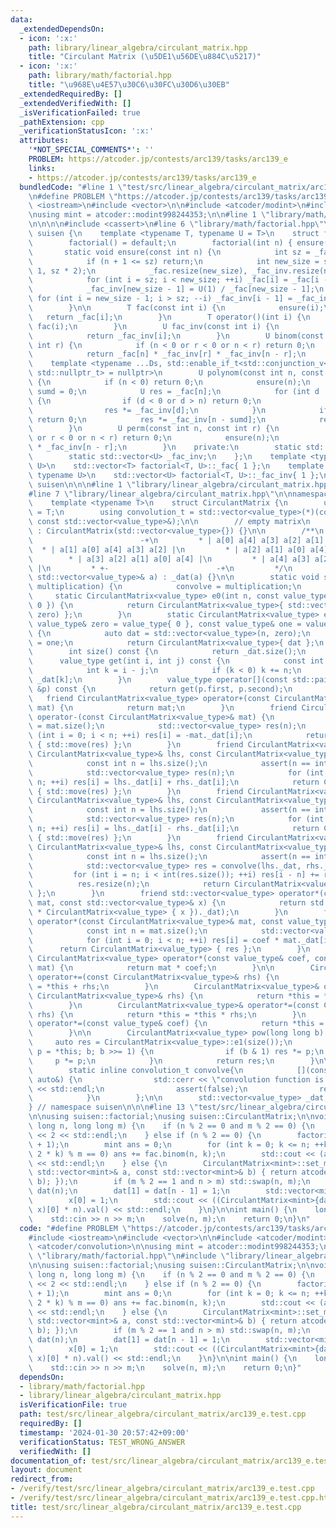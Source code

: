 ```yaml
---
data:
  _extendedDependsOn:
  - icon: ':x:'
    path: library/linear_algebra/circulant_matrix.hpp
    title: "Circulant Matrix (\u5DE1\u56DE\u884C\u5217)"
  - icon: ':x:'
    path: library/math/factorial.hpp
    title: "\u968E\u4E57\u30C6\u30FC\u30D6\u30EB"
  _extendedRequiredBy: []
  _extendedVerifiedWith: []
  _isVerificationFailed: true
  _pathExtension: cpp
  _verificationStatusIcon: ':x:'
  attributes:
    '*NOT_SPECIAL_COMMENTS*': ''
    PROBLEM: https://atcoder.jp/contests/arc139/tasks/arc139_e
    links:
    - https://atcoder.jp/contests/arc139/tasks/arc139_e
  bundledCode: "#line 1 \"test/src/linear_algebra/circulant_matrix/arc139_e.test.cpp\"\
    \n#define PROBLEM \"https://atcoder.jp/contests/arc139/tasks/arc139_e\"\n\n#include\
    \ <iostream>\n#include <vector>\n\n#include <atcoder/modint>\n#include <atcoder/convolution>\n\
    \nusing mint = atcoder::modint998244353;\n\n#line 1 \"library/math/factorial.hpp\"\
    \n\n\n\n#include <cassert>\n#line 6 \"library/math/factorial.hpp\"\n\nnamespace\
    \ suisen {\n    template <typename T, typename U = T>\n    struct factorial {\n\
    \        factorial() = default;\n        factorial(int n) { ensure(n); }\n\n \
    \       static void ensure(const int n) {\n            int sz = _fac.size();\n\
    \            if (n + 1 <= sz) return;\n            int new_size = std::max(n +\
    \ 1, sz * 2);\n            _fac.resize(new_size), _fac_inv.resize(new_size);\n\
    \            for (int i = sz; i < new_size; ++i) _fac[i] = _fac[i - 1] * i;\n\
    \            _fac_inv[new_size - 1] = U(1) / _fac[new_size - 1];\n           \
    \ for (int i = new_size - 1; i > sz; --i) _fac_inv[i - 1] = _fac_inv[i] * i;\n\
    \        }\n\n        T fac(const int i) {\n            ensure(i);\n         \
    \   return _fac[i];\n        }\n        T operator()(int i) {\n            return\
    \ fac(i);\n        }\n        U fac_inv(const int i) {\n            ensure(i);\n\
    \            return _fac_inv[i];\n        }\n        U binom(const int n, const\
    \ int r) {\n            if (n < 0 or r < 0 or n < r) return 0;\n            ensure(n);\n\
    \            return _fac[n] * _fac_inv[r] * _fac_inv[n - r];\n        }\n    \
    \    template <typename ...Ds, std::enable_if_t<std::conjunction_v<std::is_integral<Ds>...>,\
    \ std::nullptr_t> = nullptr>\n        U polynom(const int n, const Ds& ...ds)\
    \ {\n            if (n < 0) return 0;\n            ensure(n);\n            int\
    \ sumd = 0;\n            U res = _fac[n];\n            for (int d : { ds... })\
    \ {\n                if (d < 0 or d > n) return 0;\n                sumd += d;\n\
    \                res *= _fac_inv[d];\n            }\n            if (sumd > n)\
    \ return 0;\n            res *= _fac_inv[n - sumd];\n            return res;\n\
    \        }\n        U perm(const int n, const int r) {\n            if (n < 0\
    \ or r < 0 or n < r) return 0;\n            ensure(n);\n            return _fac[n]\
    \ * _fac_inv[n - r];\n        }\n    private:\n        static std::vector<T> _fac;\n\
    \        static std::vector<U> _fac_inv;\n    };\n    template <typename T, typename\
    \ U>\n    std::vector<T> factorial<T, U>::_fac{ 1 };\n    template <typename T,\
    \ typename U>\n    std::vector<U> factorial<T, U>::_fac_inv{ 1 };\n} // namespace\
    \ suisen\n\n\n#line 1 \"library/linear_algebra/circulant_matrix.hpp\"\n\n\n\n\
    #line 7 \"library/linear_algebra/circulant_matrix.hpp\"\n\nnamespace suisen {\n\
    \    template <typename T>\n    struct CirculantMatrix {\n        using value_type\
    \ = T;\n        using convolution_t = std::vector<value_type>(*)(const std::vector<value_type>&,\
    \ const std::vector<value_type>&);\n\n        // empty matrix\n        CirculantMatrix()\
    \ : CirculantMatrix(std::vector<value_type>{}) {}\n\n        /**\n         * +-\
    \                        -+\n         * | a[0] a[4] a[3] a[2] a[1] |\n       \
    \  * | a[1] a[0] a[4] a[3] a[2] |\n         * | a[2] a[1] a[0] a[4] a[3] |\n \
    \        * | a[3] a[2] a[1] a[0] a[4] |\n         * | a[4] a[3] a[2] a[1] a[0]\
    \ |\n         * +-                        -+\n         */\n        explicit CirculantMatrix(const\
    \ std::vector<value_type>& a) : _dat(a) {}\n\n        static void set_multiplication(convolution_t\
    \ multiplication) {\n            convolve = multiplication;\n        }\n\n   \
    \     static CirculantMatrix<value_type> e0(int n, const value_type& zero = value_type{\
    \ 0 }) {\n            return CirculantMatrix<value_type>{ std::vector<value_type>(n,\
    \ zero) };\n        }\n        static CirculantMatrix<value_type> e1(int n, const\
    \ value_type& zero = value_type{ 0 }, const value_type& one = value_type{ 1 })\
    \ {\n            auto dat = std::vector<value_type>(n, zero);\n            dat[0]\
    \ = one;\n            return CirculantMatrix<value_type>{ dat };\n        }\n\n\
    \        int size() const {\n            return _dat.size();\n        }\n\n  \
    \      value_type get(int i, int j) const {\n            const int n = size();\n\
    \            int k = i - j;\n            if (k < 0) k += n;\n            return\
    \ _dat[k];\n        }\n        value_type operator[](const std::pair<int, int>\
    \ &p) const {\n            return get(p.first, p.second);\n        }\n\n     \
    \   friend CirculantMatrix<value_type> operator+(const CirculantMatrix<value_type>&\
    \ mat) {\n            return mat;\n        }\n        friend CirculantMatrix<value_type>\
    \ operator-(const CirculantMatrix<value_type>& mat) {\n            const int n\
    \ = mat.size();\n            std::vector<value_type> res(n);\n            for\
    \ (int i = 0; i < n; ++i) res[i] = -mat._dat[i];\n            return CirculantMatrix<value_type>\
    \ { std::move(res) };\n        }\n        friend CirculantMatrix<value_type> operator+(const\
    \ CirculantMatrix<value_type>& lhs, const CirculantMatrix<value_type>& rhs) {\n\
    \            const int n = lhs.size();\n            assert(n == int(rhs.size()));\n\
    \            std::vector<value_type> res(n);\n            for (int i = 0; i <\
    \ n; ++i) res[i] = lhs._dat[i] + rhs._dat[i];\n            return CirculantMatrix<value_type>\
    \ { std::move(res) };\n        }\n        friend CirculantMatrix<value_type> operator-(const\
    \ CirculantMatrix<value_type>& lhs, const CirculantMatrix<value_type>& rhs) {\n\
    \            const int n = lhs.size();\n            assert(n == int(rhs.size()));\n\
    \            std::vector<value_type> res(n);\n            for (int i = 0; i <\
    \ n; ++i) res[i] = lhs._dat[i] - rhs._dat[i];\n            return CirculantMatrix<value_type>\
    \ { std::move(res) };\n        }\n        friend CirculantMatrix<value_type> operator*(const\
    \ CirculantMatrix<value_type>& lhs, const CirculantMatrix<value_type>& rhs) {\n\
    \            const int n = lhs.size();\n            assert(n == int(rhs.size()));\n\
    \            std::vector<value_type> res = convolve(lhs._dat, rhs._dat);\n   \
    \         for (int i = n; i < int(res.size()); ++i) res[i - n] += res[i];\n  \
    \          res.resize(n);\n            return CirculantMatrix<value_type> { std::move(res)\
    \ };\n        }\n        friend std::vector<value_type> operator*(const CirculantMatrix<value_type>&\
    \ mat, const std::vector<value_type>& x) {\n            return std::move((mat\
    \ * CirculantMatrix<value_type> { x })._dat);\n        }\n        friend CirculantMatrix<value_type>\
    \ operator*(const CirculantMatrix<value_type>& mat, const value_type& coef) {\n\
    \            const int n = mat.size();\n            std::vector<value_type> res(n);\n\
    \            for (int i = 0; i < n; ++i) res[i] = coef * mat._dat[i];\n      \
    \      return CirculantMatrix<value_type> { res };\n        }\n        friend\
    \ CirculantMatrix<value_type> operator*(const value_type& coef, const CirculantMatrix<value_type>&\
    \ mat) {\n            return mat * coef;\n        }\n\n        CirculantMatrix<value_type>&\
    \ operator+=(const CirculantMatrix<value_type>& rhs) {\n            return *this\
    \ = *this + rhs;\n        }\n        CirculantMatrix<value_type>& operator-=(const\
    \ CirculantMatrix<value_type>& rhs) {\n            return *this = *this - rhs;\n\
    \        }\n        CirculantMatrix<value_type>& operator*=(const CirculantMatrix<value_type>&\
    \ rhs) {\n            return *this = *this * rhs;\n        }\n        CirculantMatrix<value_type>&\
    \ operator*=(const value_type& coef) {\n            return *this = *this * coef;\n\
    \        }\n\n        CirculantMatrix<value_type> pow(long long b) {\n       \
    \     auto res = CirculantMatrix<value_type>::e1(size());\n            for (auto\
    \ p = *this; b; b >>= 1) {\n                if (b & 1) res *= p;\n           \
    \     p *= p;\n            }\n            return res;\n        }\n\n    private:\n\
    \        static inline convolution_t convolve{\n            [](const auto&, const\
    \ auto&) {\n                std::cerr << \"convolution function is not available.\"\
    \ << std::endl;\n                assert(false);\n                return std::vector<value_type>{};\n\
    \            }\n        };\n\n        std::vector<value_type> _dat;\n    };\n\
    } // namespace suisen\n\n\n#line 13 \"test/src/linear_algebra/circulant_matrix/arc139_e.test.cpp\"\
    \n\nusing suisen::factorial;\nusing suisen::CirculantMatrix;\n\nvoid solve(long\
    \ long n, long long m) {\n    if (n % 2 == 0 and m % 2 == 0) {\n        std::cout\
    \ << 2 << std::endl;\n    } else if (n % 2 == 0) {\n        factorial<mint> fac(n\
    \ + 1);\n        mint ans = 0;\n        for (int k = 0; k <= n; ++k) if ((n -\
    \ 2 * k) % m == 0) ans += fac.binom(n, k);\n        std::cout << (ans * m).val()\
    \ << std::endl;\n    } else {\n        CirculantMatrix<mint>::set_multiplication([](const\
    \ std::vector<mint>& a, const std::vector<mint>& b) { return atcoder::convolution(a,\
    \ b); });\n        if (m % 2 == 1 and n > m) std::swap(n, m);\n        std::vector<mint>\
    \ dat(n);\n        dat[1] = dat[n - 1] = 1;\n        std::vector<mint> x(n);\n\
    \        x[0] = 1;\n        std::cout << ((CirculantMatrix<mint>{dat}.pow(m) *\
    \ x)[0] * n).val() << std::endl;\n    }\n}\n\nint main() {\n    long long n, m;\n\
    \    std::cin >> n >> m;\n    solve(n, m);\n    return 0;\n}\n"
  code: "#define PROBLEM \"https://atcoder.jp/contests/arc139/tasks/arc139_e\"\n\n\
    #include <iostream>\n#include <vector>\n\n#include <atcoder/modint>\n#include\
    \ <atcoder/convolution>\n\nusing mint = atcoder::modint998244353;\n\n#include\
    \ \"library/math/factorial.hpp\"\n#include \"library/linear_algebra/circulant_matrix.hpp\"\
    \n\nusing suisen::factorial;\nusing suisen::CirculantMatrix;\n\nvoid solve(long\
    \ long n, long long m) {\n    if (n % 2 == 0 and m % 2 == 0) {\n        std::cout\
    \ << 2 << std::endl;\n    } else if (n % 2 == 0) {\n        factorial<mint> fac(n\
    \ + 1);\n        mint ans = 0;\n        for (int k = 0; k <= n; ++k) if ((n -\
    \ 2 * k) % m == 0) ans += fac.binom(n, k);\n        std::cout << (ans * m).val()\
    \ << std::endl;\n    } else {\n        CirculantMatrix<mint>::set_multiplication([](const\
    \ std::vector<mint>& a, const std::vector<mint>& b) { return atcoder::convolution(a,\
    \ b); });\n        if (m % 2 == 1 and n > m) std::swap(n, m);\n        std::vector<mint>\
    \ dat(n);\n        dat[1] = dat[n - 1] = 1;\n        std::vector<mint> x(n);\n\
    \        x[0] = 1;\n        std::cout << ((CirculantMatrix<mint>{dat}.pow(m) *\
    \ x)[0] * n).val() << std::endl;\n    }\n}\n\nint main() {\n    long long n, m;\n\
    \    std::cin >> n >> m;\n    solve(n, m);\n    return 0;\n}"
  dependsOn:
  - library/math/factorial.hpp
  - library/linear_algebra/circulant_matrix.hpp
  isVerificationFile: true
  path: test/src/linear_algebra/circulant_matrix/arc139_e.test.cpp
  requiredBy: []
  timestamp: '2024-01-30 20:57:42+09:00'
  verificationStatus: TEST_WRONG_ANSWER
  verifiedWith: []
documentation_of: test/src/linear_algebra/circulant_matrix/arc139_e.test.cpp
layout: document
redirect_from:
- /verify/test/src/linear_algebra/circulant_matrix/arc139_e.test.cpp
- /verify/test/src/linear_algebra/circulant_matrix/arc139_e.test.cpp.html
title: test/src/linear_algebra/circulant_matrix/arc139_e.test.cpp
---
```

